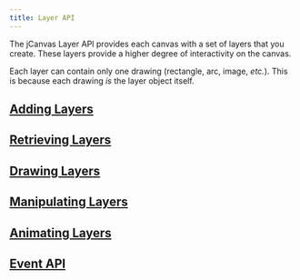 ```yaml
---
title: Layer API
---
```


The jCanvas Layer API provides each canvas with a set of layers that you create. These layers provide a higher degree of interactivity on the canvas.

Each layer can contain only one drawing (rectangle, arc, image, *etc.*). This is because each drawing *is* the layer object itself.

## [Adding Layers](addLayers.md)
## [Retrieving Layers](retrieveLayers.md)
## [Drawing Layers](drawLayers.md)
## [Manipulating Layers](manipulateLayers.md)
## [Animating Layers](animateLayers.md)
## [Event API](eventAPI.md)
